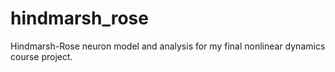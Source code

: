 # hindmarsh_rose
Hindmarsh-Rose neuron model and analysis for my final nonlinear dynamics course project.
